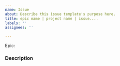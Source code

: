 ```yaml
---
name: Issue
about: Describe this issue template's purpose here.
title: epic name | project name | issue....
labels: ''
assignees: ''

---
```


Epic:

### Description
